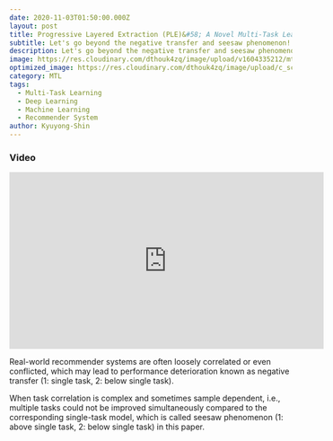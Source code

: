 ```yaml
---
date: 2020-11-03T01:50:00.000Z
layout: post
title: Progressive Layered Extraction (PLE)&#58; A Novel Multi-Task Learning (MTL) Model for Personalized Recommendations
subtitle: Let's go beyond the negative transfer and seesaw phenomenon!
description: Let's go beyond the negative transfer and seesaw phenomenon!
image: https://res.cloudinary.com/dthouk4zq/image/upload/v1604335212/mtl_rbxlmu.png
optimized_image: https://res.cloudinary.com/dthouk4zq/image/upload/c_scale,w_380/v1604335212/mtl_rbxlmu.png
category: MTL
tags:
  - Multi-Task Learning
  - Deep Learning
  - Machine Learning
  - Recommender System
author: Kyuyong-Shin
---
```


### Video 
<iframe width="560" height="315" src="https://www.youtube.com/embed/WFDpbp71v7M" frameborder="0" allow="accelerometer; autoplay; clipboard-write; encrypted-media; gyroscope; picture-in-picture" allowfullscreen></iframe>

Real-world recommender systems are often loosely correlated or even conflicted, which may lead to performance deterioration known as negative transfer (1: single task, 2: below single task).

When task correlation is complex and sometimes sample dependent, i.e., multiple tasks could not be improved simultaneously compared to the corresponding single-task model, which is called seesaw phenomenon (1: above single task, 2: below single task) in this paper.